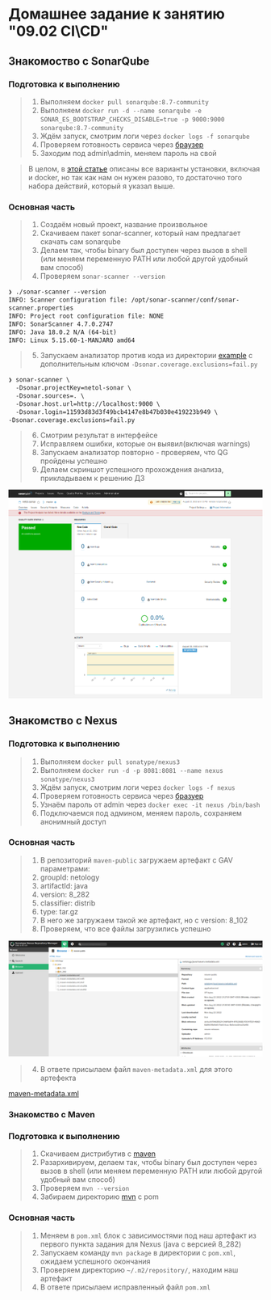 # Домашнее задание к занятию "09.02 CI\CD"

## Знакомоство с SonarQube

### Подготовка к выполнению

>1. Выполняем `docker pull sonarqube:8.7-community`
>2. Выполняем `docker run -d --name sonarqube -e SONAR_ES_BOOTSTRAP_CHECKS_DISABLE=true -p 9000:9000 sonarqube:8.7-community`
>3. Ждём запуск, смотрим логи через `docker logs -f sonarqube`
>4. Проверяем готовность сервиса через [браузер](http://localhost:9000)
>5. Заходим под admin\admin, меняем пароль на свой

>В целом, в [этой статье](https://docs.sonarqube.org/latest/setup/install-server/) описаны все варианты установки, включая и docker, но так как нам он нужен разово, то достаточно того набора действий, который я указал выше.

### Основная часть

>1. Создаём новый проект, название произвольное
>2. Скачиваем пакет sonar-scanner, который нам предлагает скачать сам sonarqube
>3. Делаем так, чтобы binary был доступен через вызов в shell (или меняем переменную PATH или любой другой удобный вам способ)
>4. Проверяем `sonar-scanner --version`

```
❯ ./sonar-scanner --version
INFO: Scanner configuration file: /opt/sonar-scanner/conf/sonar-scanner.properties
INFO: Project root configuration file: NONE
INFO: SonarScanner 4.7.0.2747
INFO: Java 18.0.2 N/A (64-bit)
INFO: Linux 5.15.60-1-MANJARO amd64
```

>5. Запускаем анализатор против кода из директории [example](./example) с дополнительным ключом `-Dsonar.coverage.exclusions=fail.py`

```
❯ sonar-scanner \
  -Dsonar.projectKey=netol-sonar \
  -Dsonar.sources=. \
  -Dsonar.host.url=http://localhost:9000 \
  -Dsonar.login=11593d83d3f49bcb4147e8b47b030e419223b949 \
-Dsonar.coverage.exclusions=fail.py
```

>6. Смотрим результат в интерфейсе
>7. Исправляем ошибки, которые он выявил(включая warnings)
>8. Запускаем анализатор повторно - проверяем, что QG пройдены успешно
>9. Делаем скриншот успешного прохождения анализа, прикладываем к решению ДЗ

<img src="assets/09-ci-02-cicd_001.png" width="900px">

## Знакомство с Nexus

### Подготовка к выполнению

>1. Выполняем `docker pull sonatype/nexus3`
>2. Выполняем `docker run -d -p 8081:8081 --name nexus sonatype/nexus3`
>3. Ждём запуск, смотрим логи через `docker logs -f nexus`
>4. Проверяем готовность сервиса через [бразуер](http://localhost:8081)
>5. Узнаём пароль от admin через `docker exec -it nexus /bin/bash`
>6. Подключаемся под админом, меняем пароль, сохраняем анонимный доступ

### Основная часть

>1. В репозиторий `maven-public` загружаем артефакт с GAV параметрами:
>   1. groupId: netology
>   2. artifactId: java
>   3. version: 8_282
>   4. classifier: distrib
>   5. type: tar.gz
>2. В него же загружаем такой же артефакт, но с version: 8_102
>3. Проверяем, что все файлы загрузились успешно

<img src="assets/09-ci-02-cicd_002.png" width="900px">

>4. В ответе присылаем файл `maven-metadata.xml` для этого артефекта

[maven-metadata.xml](src/maven-metadata.xml)

### Знакомство с Maven

### Подготовка к выполнению
>
>1. Скачиваем дистрибутив с [maven](https://maven.apache.org/download.cgi)
>2. Разархивируем, делаем так, чтобы binary был доступен через вызов в shell (или меняем переменную PATH или любой другой удобный вам способ)
>3. Проверяем `mvn --version`
>4. Забираем директорию [mvn](./mvn) с pom

### Основная часть

>1. Меняем в `pom.xml` блок с зависимостями под наш артефакт из первого пункта задания для Nexus (java с версией 8_282)
>2. Запускаем команду `mvn package` в директории с `pom.xml`, ожидаем успешного окончания
>3. Проверяем директорию `~/.m2/repository/`, находим наш артефакт
>4. В ответе присылаем исправленный файл `pom.xml`

